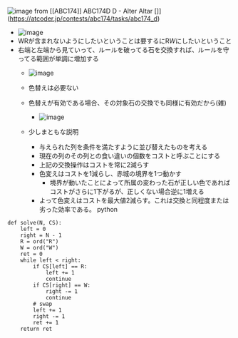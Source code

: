 
![image](https://gyazo.com/2b5229aa9bfb5bab165b982e0641755a/thumb/1000)
from [[ABC174]]
ABC174D
D - Alter Altar []](https://atcoder.jp/contests/abc174/tasks/abc174_d)
- ![image](https://gyazo.com/473d4f6d9bda62df85a8ed87e2d02976/thumb/1000)
- WRが含まれないようにしたいということは要するにR*W*にしたいということ
- 右端と左端から見ていって、ルールを破ってる石を交換すれば、ルールを守ってる範囲が単調に増加する
    - ![image](https://gyazo.com/2b5229aa9bfb5bab165b982e0641755a/thumb/1000)

    - 色替えは必要ない
    - 色替えが有効である場合、その対象石の交換でも同様に有効だから(雑)
        - ![image](https://gyazo.com/e3b8e85a6e2080078ea6e10bcd15fb5c/thumb/1000)
    - 少しまともな説明
        - 与えられた列を条件を満たすように並び替えたものを考える
        - 現在の列のその列との食い違いの個数をコストと呼ぶことにする
        - 上記の交換操作はコストを常に2減らす
        - 色変えはコストを1減らし、赤城の境界を1つ動かす
            - 境界が動いたことによって所属の変わった石が正しい色であればコストがさらに1下がるが、正しくない場合逆に1増える
        - よって色変えはコストを最大値2減らす。これは交換と同程度または劣った効率である。
python

```
def solve(N, CS):
    left = 0
    right = N - 1
    R = ord("R")
    W = ord("W")
    ret = 0
    while left < right:
        if CS[left] == R:
            left += 1
            continue
        if CS[right] == W:
            right -= 1
            continue
        # swap
        left += 1
        right -= 1
        ret += 1
    return ret
```

